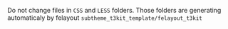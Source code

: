 Do not change files in `CSS` and `LESS` folders.
Those folders are generating automaticaly by felayout `subtheme_t3kit_template/felayout_t3kit`
